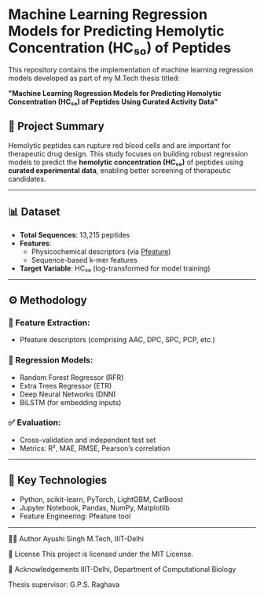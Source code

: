 # Machine Learning Regression Models for Predicting Hemolytic Concentration (HC₅₀) of Peptides

This repository contains the implementation of machine learning regression models developed as part of my M.Tech thesis titled:

**"Machine Learning Regression Models for Predicting Hemolytic Concentration (HC₅₀) of Peptides Using Curated Activity Data"**

## 📌 Project Summary

Hemolytic peptides can rupture red blood cells and are important for therapeutic drug design. This study focuses on building robust regression models to predict the **hemolytic concentration (HC₅₀)** of peptides using **curated experimental data**, enabling better screening of therapeutic candidates.

---

## 📊 Dataset

- **Total Sequences**: 13,215 peptides
- **Features**:
  - Physicochemical descriptors (via [Pfeature](https://webs.iiitd.edu.in/raghava/pfeature/))
  - Sequence-based k-mer features
- **Target Variable**: HC₅₀ (log-transformed for model training)

---

## ⚙️ Methodology

### 🔬 Feature Extraction:
- Pfeature descriptors (comprising AAC, DPC, SPC, PCP, etc.)

### 🧠 Regression Models:
- Random Forest Regressor (RFR)
- Extra Trees Regressor (ETR)
- Deep Neural Networks (DNN)
- BiLSTM (for embedding inputs)

### ✅ Evaluation:
- Cross-validation and independent test set
- Metrics: R², MAE, RMSE, Pearson’s correlation

---

## 🔗 Key Technologies

- Python, scikit-learn, PyTorch, LightGBM, CatBoost
- Jupyter Notebook, Pandas, NumPy, Matplotlib
- Feature Engineering: Pfeature tool

---

👩‍💻 Author
Ayushi Singh
M.Tech, IIIT-Delhi

📜 License
This project is licensed under the MIT License.

🙏 Acknowledgements
IIIT-Delhi, Department of Computational Biology

Thesis supervisor: G.P.S. Raghava

